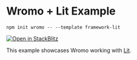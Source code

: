 # Wromo + Lit Example

```
npm init wromo -- --template framework-lit
```

[![Open in StackBlitz](https://developer.stackblitz.com/img/open_in_stackblitz.svg)](https://stackblitz.com/github/Wromo/wromo/tree/latest/examples/framework-lit)

This example showcases Wromo working with [Lit](https://lit.dev/).

